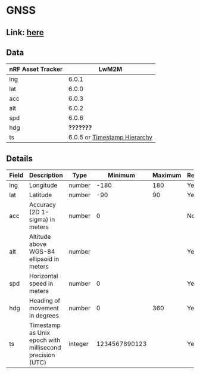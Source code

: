 # GNSS

## Link: [here](https://github.com/NordicSemiconductor/asset-tracker-cloud-docs/blob/saga/docs/cloud-protocol/Reported.ts)

## Data

| nRF Asset Tracker | LwM2M                                                                                                                                  |
| ----------------- | -------------------------------------------------------------------------------------------------------------------------------------- |
| lng               | 6.0.1                                                                                                                                  |
| lat               | 6.0.0                                                                                                                                  |
| acc               | 6.0.3                                                                                                                                  |
| alt               | 6.0.2                                                                                                                                  |
| spd               | 6.0.6                                                                                                                                  |
| hdg               | **???????**                                                                                                                            |
| ts                | 6.0.5 or [Timestamp Hierarchy](https://github.com/MLopezJ/asset-tracker-cloud-coiote-azure-converter-js/tree/saga#timestamp-hierarchy) |

## Details

| Field | Description                                              | Type    | Minimum       | Maximum | Required |
| ----- | -------------------------------------------------------- | ------- | ------------- | ------- | -------- |
| lng   | Longitude                                                | number  | -180          | 180     | Yes      |
| lat   | Latitude                                                 | number  | -90           | 90      | Yes      |
| acc   | Accuracy (2D 1-sigma) in meters                          | number  | 0             |         | No       |
| alt   | Altitude above WGS-84 ellipsoid in meters                | number  |               |         | Yes      |
| spd   | Horizontal speed in meters                               | number  | 0             |         | Yes      |
| hdg   | Heading of movement in degrees                           | number  | 0             | 360     | Yes      |
| ts    | Timestamp as Unix epoch with millisecond precision (UTC) | integer | 1234567890123 |         | Yes      |
